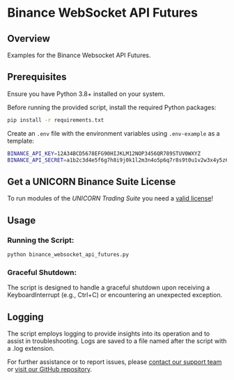 # Binance WebSocket API Futures
## Overview
Examples for the Binance Websocket API Futures.

## Prerequisites
Ensure you have Python 3.8+ installed on your system. 

Before running the provided script, install the required Python packages:
```bash
pip install -r requirements.txt
```

Create an `.env` file with the environment variables using `.env-example` as a template:
```bash
BINANCE_API_KEY=12A34BCD5678EFG90HIJKLM12NOP3456QR789STUV0WXYZ
BINANCE_API_SECRET=a1b2c3d4e5f6g7h8i9j0k1l2m3n4o5p6q7r8s9t0u1v2w3x4y5z6
```

## Get a UNICORN Binance Suite License
To run modules of the *UNICORN Trading Suite* you need a [valid license](https://shop.lucit.services)!

## Usage
### Running the Script:
```bash
python binance_websocket_api_futures.py
```

### Graceful Shutdown:
The script is designed to handle a graceful shutdown upon receiving a KeyboardInterrupt (e.g., Ctrl+C) or encountering 
an unexpected exception.

## Logging
The script employs logging to provide insights into its operation and to assist in troubleshooting. Logs are saved to a 
file named after the script with a .log extension.

For further assistance or to report issues, please [contact our support team](https://www.lucit.tech/get-support.html) 
or [visit our GitHub repository](https://github.com/oliver-zehentleitner/unicorn-binance-websocket-api).